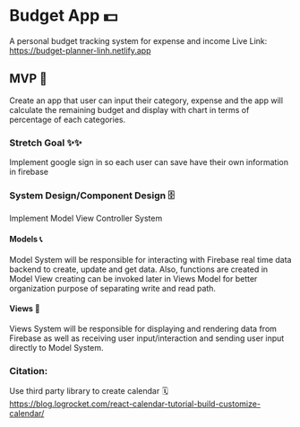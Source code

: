 # Budget App 💵

A personal budget tracking system for expense and income
Live Link: https://budget-planner-linh.netlify.app

## MVP 🎯

Create an app that user can input their category, expense and the app will calculate the remaining budget and display with chart in terms of percentage of each categories.

### Stretch Goal ✨✨

Implement google sign in so each user can save have their own information in firebase

### System Design/Component Design 🗄
Implement Model View Controller System

#### Models 📞
Model System will be responsible for interacting with Firebase real time data backend to create, update and get data. Also, functions are created in Model View creating can be invoked later in Views Model for better organization purpose of separating write and read path.

#### Views 👀
Views System will be responsible for displaying and rendering data from Firebase as well as receiving user input/interaction and sending user input directly to Model System.

### Citation: 
Use third party library to create calendar 🗓
https://blog.logrocket.com/react-calendar-tutorial-build-customize-calendar/

